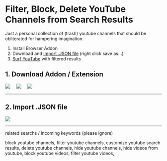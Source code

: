 # Filter, Block, Delete YouTube Channels from Search Results
Just a personal collection of (trash) youtube channels that should be obliterated for hampering imagination.

1. Install Browser Addon
2. Download and <a href="https://raw.githubusercontent.com/Vondelphia/block-youtube-channels/master/import.json">Import .JSON file</a> (right click save as...)
3. <a href="https://www.youtube.com/feed/trending" target="_blank">Surf YouTube</a> with filtered results

## 1. Download Addon / Extension

<a href="https://addons.mozilla.org/en-US/firefox/addon/video-blocker/" target="_blank"><img src="https://upload.wikimedia.org/wikipedia/commons/thumb/6/67/Firefox_Logo%2C_2017.svg/64px-Firefox_Logo%2C_2017.svg.png"></a> &nbsp; &nbsp; <a href="https://chrome.google.com/webstore/detail/video-blocker/jknkjnpcbbgcbdbaampbjlhkcghmgfhk?hl=en" target="_blank"><img src="https://upload.wikimedia.org/wikipedia/commons/thumb/a/a5/Google_Chrome_icon_%28September_2014%29.svg/64px-Google_Chrome_icon_%28September_2014%29.svg.png"></a> &nbsp; &nbsp; <a href="https://addons.opera.com/extensions/details/video-blocker/" target="_blank"><img src="https://upload.wikimedia.org/wikipedia/commons/thumb/4/49/Opera_2015_icon.svg/64px-Opera_2015_icon.svg.png"></a>

---

## 2. Import .JSON file

<img src="https://i.imgur.com/2Sn9o2u.gif">

---

related searchs / incoming keywords (please ignore)

block youtube channels, filter youtube channels, customize youtube search results, delete youtube channels, hide youtube channels, hide videos from youtube, block youtube videos, filter youtube videos, 
